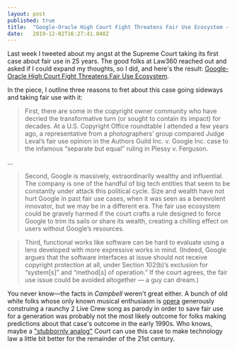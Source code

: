 ```yaml
---
layout: post 
published: true
title:  "Google-Oracle High Court Fight Threatens Fair Use Ecosystem - Law360" 
date:   2019-12-02T16:27:41.048Z 
---
```


Last week I tweeted about my angst at the Supreme Court taking its first case about fair use in 25 years. The good folks at Law360 reached out and asked if I could expand my thoughts, so I did, and here's the result: [Google-Oracle High Court Fight Threatens Fair Use Ecosystem](https://www.law360.com/articles/1222446/google-oracle-high-court-fight-threatens-fair-use-ecosystem).

In the piece, I outline three reasons to fret about this case going sideways and taking fair use with it:

> First, there are some in the copyright owner community who have decried the transformative turn (or sought to contain its impact) for decades. At a U.S. Copyright Office roundtable I attended a few years ago, a representative from a photographers’ group compared Judge Leval’s fair use opinion in the Authors Guild Inc. v. Google Inc. case to the infamous “separate but equal” ruling in Plessy v. Ferguson.

...

> Second, Google is massively, extraordinarily wealthy and influential. The company is one of the handful of big tech entities that seem to be constantly under attack this political cycle. Size and wealth have not hurt Google in past fair use cases, when it was seen as a benevolent innovator, but we may be in a different era. The fair use ecosystem could be gravely harmed if the court crafts a rule designed to force Google to trim its sails or share its wealth, creating a chilling effect on users without Google’s resources.

> Third, functional works like software can be hard to evaluate using a lens developed with more expressive works in mind. (Indeed, Google argues that the software interfaces at issue should not receive copyright protection at all, under Section 102(b)’s exclusion for “system[s]” and “method[s] of operation.” If the court agrees, the fair use issue could be avoided altogether — a guy can dream.)

You never know—the facts in *Campbell* weren't great either. A bunch of old white folks whose only known musical enthusiasm is [opera](https://www.newyorkupstate.com/news/2019/07/ruth-bader-ginsburg-talks-opera-and-justice-at-glimmerglass-festival.html) generously construing a raunchy 2 Live Crew song as parody in order to save fair use for a generation was probably not the most likely outcome for folks making predictions about that case's outcome in the early 1990s. Who knows, maybe a ["stubbornly analog"](https://fivethirtyeight.com/features/the-supreme-court-is-stubbornly-analog-by-design/) Court can use this case to make technology law a little bit better for the remainder of the 21st century.